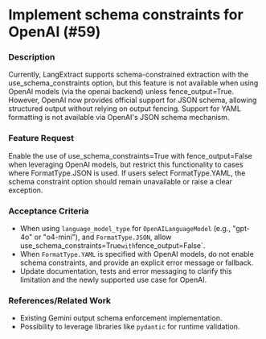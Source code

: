 # Implement schema constraints for OpenAI (#59)

### Description

Currently, LangExtract supports schema-constrained extraction with the use_schema_constraints option, but this feature is not available when using OpenAI models (via the openai backend) unless fence_output=True. However, OpenAI now provides official support for JSON schema, allowing structured output without relying on output fencing. Support for YAML formatting is not available via OpenAI's JSON schema mechanism.

### Feature Request

Enable the use of use_schema_constraints=True with fence_output=False when leveraging OpenAI models, but restrict this functionality to cases where FormatType.JSON is used. If users select FormatType.YAML, the schema constraint option should remain unavailable or raise a clear exception.

### Acceptance Criteria

- When using `language_model_type` for `OpenAILanguageModel` (e.g., "gpt-4o" or "o4-mini"), and `FormatType.JSON`, allow use_schema_constraints=True` with `fence_output=False`.
- When `FormatType.YAML` is specified with OpenAI models, do not enable schema constraints, and provide an explicit error message or fallback.
- Update documentation, tests and error messaging to clarify this limitation and the newly supported use case for OpenAI.

### References/Related Work
- Existing Gemini output schema enforcement implementation.
- Possibility to leverage libraries like `pydantic` for runtime validation.
